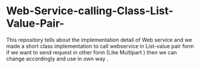 # Web-Service-calling-Class-List-Value-Pair-
This repository tells about the implementation detail of Web service and we made a short class implementation to call webservice in List-value pair form if we want to send request in other form (Like Multipart ) then we can change accordingly and use in own way .
